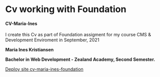 <h1> Cv working with Foundation </h1>

 <h4> CV-Maria-Ines </h4>
 
 
I create this Cv as part of Foundation assigment for my course CMS & Development Enviroment in September, 2021


 
 
<p> <b>Maria Ines Kristiansen <br>


Bachelor in Web Development - Zealand Academy, Second Semester.</b></p>



<a href="https://mi-designstudio.com/cv-maria-ines-foundation/" target="_blank">Deploy site cv-maria-ines-foundation</a>


